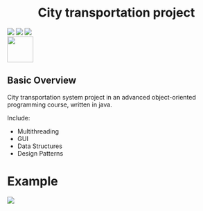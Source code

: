 <center><h1>City transportation project</h1></center>


<img src="https://img.shields.io/badge/made%20by-barilki-blue.svg" >
<img src="https://img.shields.io/badge/status-stable-brightgreen.svg?style=flat">
<img src="https://img.shields.io/badge/JAVA-OOP-yellow.svg?style=flat">
<br>
<img src="https://www.iconfinder.com/icons/4373217/download/png/128" width="60">



## Basic Overview
City transportation system project in an advanced object-oriented programming course, written in java.

Include:
* Multithreading
* GUI
* Data Structures
* Design Patterns

# Example

<img src="https://im4.ezgif.com/tmp/ezgif-4-de7eb32ae084.gif">
